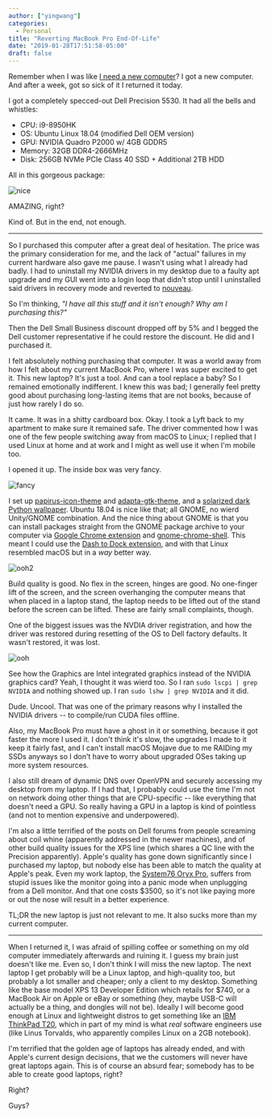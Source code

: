 ```yaml
---
author: ["yingwang"]
categories:
  - Personal
title: "Reverting MacBook Pro End-Of-Life"
date: "2019-01-28T17:51:58-05:00"
draft: false
---
```


Remember when I was like [I need a new
computer](/posts/2019/01/10/macbook_end_of_life)? I got a new computer. And
after a week, got so sick of it I returned it today.

I got a completely specced-out Dell Precision 5530. It had all the bells and
whistles:

-   CPU: i9-8950HK
-   OS: Ubuntu Linux 18.04 (modified Dell OEM version)
-   GPU: NVIDIA Quadro P2000 w/ 4GB GDDR5
-   Memory: 32GB DDR4-2666MHz
-   Disk: 256GB NVMe PCIe Class 40 SSD + Additional 2TB HDD

All in this gorgeous package:

![nice](/img/posts/2019/01/28/revert_macbook_end_of_life_3.jpg)

AMAZING, right?

Kind of. But in the end, not enough.

__________

So I purchased this computer after a great deal of hesitation. The price was the
primary consideration for me, and the lack of "actual" failures in my current
hardware also gave me pause. I wasn't using what I already had badly. I had to
uninstall my NVIDIA drivers in my desktop due to a faulty apt upgrade and my GUI
went into a login loop that didn't stop until I uninstalled said drivers in
recovery mode and reverted to [nouveau](https://nouveau.freedesktop.org/wiki/).

So I'm thinking, *"I have all this stuff and it isn't enough? Why am I
purchasing this?"*

Then the Dell Small Business discount dropped off by 5% and I begged the Dell
customer representative if he could restore the discount. He did and I purchased
it.

I felt absolutely nothing purchasing that computer. It was a world away from how
I felt about my current MacBook Pro, where I was super excited to get it. This
new laptop? It's just a tool. And can a tool replace a baby? So I remained
emotionally indifferent. I knew this was bad; I generally feel pretty good about
purchasing long-lasting items that are not books, because of just how rarely I
do so.

It came. It was in a shitty cardboard box. Okay. I took a Lyft back to my
apartment to make sure it remained safe. The driver commented how I was one of
the few people switching away from macOS to Linux; I replied that I used Linux
at home and at work and I might as well use it when I'm mobile too.

I opened it up. The inside box was very fancy.

![fancy](/img/posts/2019/01/28/revert_macbook_end_of_life_4.jpg)

I set up
[papirus-icon-theme](https://github.com/PapirusDevelopmentTeam/papirus-icon-theme)
and [adapta-gtk-theme](https://github.com/adapta-project/adapta-gtk-theme), and
a [solarized dark Python
wallpaper](https://linux.pictures/content/1-projects/200-solarized-dark-wallpaper/solarized-wallpaper-python.png).
Ubuntu 18.04 is nice like that; all GNOME, no wierd Unity/GNOME combination. And
the nice thing about GNOME is that you can install packages straight from the
GNOME package archive to your computer via [Google Chrome
extension](https://chrome.google.com/webstore/detail/gnome-shell-integration/gphhapmejobijbbhgpjhcjognlahblep?hl=en)
and [gnome-chrome-shell](https://github.com/GNOME/chrome-gnome-shell). This
meant I could use the [Dash to Dock
extension](https://extensions.gnome.org/extension/307/dash-to-dock/), and with
that Linux resembled macOS but in a *way* better way.

![ooh2](/img/posts/2019/01/28/revert_macbook_end_of_life_2.jpg)

Build quality is good. No flex in the screen, hinges are good. No one-finger
lift of the screen, and the screen overhanging the computer means that when
placed in a laptop stand, the laptop needs to be lifted out of the stand before
the screen can be lifted. These are fairly small complaints, though.

One of the biggest issues was the NVDIA driver registration, and how the driver
was restored during resetting of the OS to Dell factory defaults. It wasn't
restored, it was lost.

![ooh](/img/posts/2019/01/28/revert_macbook_end_of_life_1.jpg)

See how the Graphics are Intel integrated graphics instead of the NVIDIA
graphics card? Yeah, I thought it was wierd too. So I ran `sudo lscpi | grep
NVIDIA` and nothing showed up. I ran `sudo lshw | grep NVIDIA` and it did.

Dude. Uncool. That was one of the primary reasons why I installed the NVIDIA
drivers -- to compile/run CUDA files offline.

Also, my MacBook Pro must have a ghost in it or something, because it got faster
the more I used it. I don't think it's slow, the upgrades I made to it keep it
fairly fast, and I can't install macOS Mojave due to me RAIDing my SSDs anyways
so I don't have to worry about upgraded OSes taking up more system resources.

I also still dream of dynamic DNS over OpenVPN and securely accessing my desktop
from my laptop. If I had that, I probably could use the time I'm not on network
doing other things that are CPU-specific -- like everything that doesn't need a
GPU. So really having a GPU in a laptop is kind of pointless (and not to mention
expensive and underpowered).

I'm also a little terrified of the posts on Dell forums from people screaming
about coil whine (apparently addressed in the newer machines), and of other
build quality issues for the XPS line (which shares a QC line with the Precision
apparently). Apple's quality has gone down significantly since I purchased my
laptop, but nobody else has been able to match the quality at Apple's peak. Even
my work laptop, the [System76 Oryx Pro](https://system76.com/laptops/oryx),
suffers from stupid issues like the monitor going into a panic mode when
unplugging from a Dell monitor. And that one costs $3500, so it's not like
paying more or out the nose will result in a better experience.

TL;DR the new laptop is just not relevant to me. It also sucks more than my
current computer.

__________

When I returned it, I was afraid of spilling coffee or something on my old
computer immediately afterwards and ruining it. I guess my brain just doesn't
like me. Even so, I don't think I will miss the new laptop. The next laptop I
get probably will be a Linux laptop, and high-quality too, but probably a lot
smaller and cheaper; only a client to my desktop. Something like the base model
XPS 13 Developer Edition which retails for $740, or a MacBook Air on Apple or
eBay or something (hey, maybe USB-C will actually be a thing, and dongles will
not be). Ideally I will become good enough at Linux and lightweight distros to
get something like an [IBM ThinkPad
T20](https://en.wikipedia.org/wiki/IBM_ThinkPad_T20_series), which in part of my
mind is what *real* software engineers use (like Linus Torvalds, who apparently
compiles Linux on a 2GB notebook).

I'm terrified that the golden age of laptops has already ended, and with Apple's
current design decisions, that we the customers will never have great laptops
again. This is of course an absurd fear; somebody has to be able to create good
laptops, right?

Right?

Guys?
